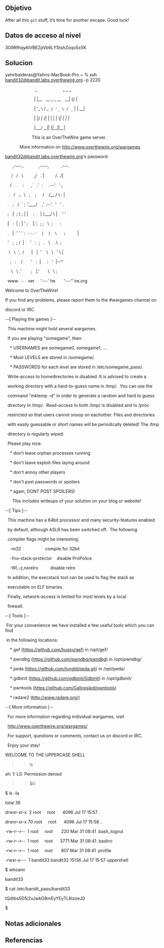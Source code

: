 ## Objetivo
After all this `git` stuff, it’s time for another escape. Good luck!
## Datos de acceso al nivel
3O9RfhqyAlVBEZpVb6LYStshZoqoSx5K
## Solucion
yahirbalderas@Yahirs-MacBook-Pro ~ % ssh bandit32@bandit.labs.overthewire.org -p 2220

                         _                     _ _ _   

                        | |__   __ _ _ __   __| (_) |_ 

                        | '_ \ / _` | '_ \ / _` | | __|

                        | |_) | (_| | | | | (_| | | |_ 

                        |_.__/ \__,_|_| |_|\__,_|_|\__|

  

                      This is an OverTheWire game server. 

            More information on http://www.overthewire.org/wargames

  

bandit32@bandit.labs.overthewire.org's password: 

  

      ,----..            ,----,          .---.

     /   /   \         ,/   .`|         /. ./|

    /   .     :      ,`   .'  :     .--'.  ' ;

   .   /   ;.  \   ;    ;     /    /__./ \ : |

  .   ;   /  ` ; .'___,/    ,' .--'.  '   \' .

  ;   |  ; \ ; | |    :     | /___/ \ |    ' '

  |   :  | ; | ' ;    |.';  ; ;   \  \;      :

  .   |  ' ' ' : `----'  |  |  \   ;  `      |

  '   ;  \; /  |     '   :  ;   .   \    .\  ;

   \   \  ',  /      |   |  '    \   \   ' \ |

    ;   :    /       '   :  |     :   '  |--"

     \   \ .'        ;   |.'       \   \ ;

  www. `---` ver     '---' he       '---" ire.org

  

  

Welcome to OverTheWire!

  

If you find any problems, please report them to the #wargames channel on

discord or IRC.

  

--[ Playing the games ]--

  

  This machine might hold several wargames.

  If you are playing "somegame", then:

  

    * USERNAMES are somegame0, somegame1, ...

    * Most LEVELS are stored in /somegame/.

    * PASSWORDS for each level are stored in /etc/somegame_pass/.

  

  Write-access to homedirectories is disabled. It is advised to create a

  working directory with a hard-to-guess name in /tmp/.  You can use the

  command "mktemp -d" in order to generate a random and hard to guess

  directory in /tmp/.  Read-access to both /tmp/ is disabled and to /proc

  restricted so that users cannot snoop on eachother. Files and directories

  with easily guessable or short names will be periodically deleted! The /tmp

  directory is regularly wiped.

  Please play nice:

  

    * don't leave orphan processes running

    * don't leave exploit-files laying around

    * don't annoy other players

    * don't post passwords or spoilers

    * again, DONT POST SPOILERS!

      This includes writeups of your solution on your blog or website!

  

--[ Tips ]--

  

  This machine has a 64bit processor and many security-features enabled

  by default, although ASLR has been switched off.  The following

  compiler flags might be interesting:

  

    -m32                    compile for 32bit

    -fno-stack-protector    disable ProPolice

    -Wl,-z,norelro          disable relro

  

  In addition, the execstack tool can be used to flag the stack as

  executable on ELF binaries.

  

  Finally, network-access is limited for most levels by a local

  firewall.

  

--[ Tools ]--

  

 For your convenience we have installed a few useful tools which you can find

 in the following locations:

  

    * gef (https://github.com/hugsy/gef) in /opt/gef/

    * pwndbg (https://github.com/pwndbg/pwndbg) in /opt/pwndbg/

    * peda (https://github.com/longld/peda.git) in /opt/peda/

    * gdbinit (https://github.com/gdbinit/Gdbinit) in /opt/gdbinit/

    * pwntools (https://github.com/Gallopsled/pwntools)

    * radare2 (http://www.radare.org/)

  

--[ More information ]--

  

  For more information regarding individual wargames, visit

  http://www.overthewire.org/wargames/

  

  For support, questions or comments, contact us on discord or IRC.

  

  Enjoy your stay!

  

WELCOME TO THE UPPERCASE SHELL

>> ls

sh: 1: LS: Permission denied

>> $0

$ ls -la

total 36

drwxr-xr-x  2 root     root      4096 Jul 17 15:57 .

drwxr-xr-x 70 root     root      4096 Jul 17 15:58 ..

-rw-r--r--  1 root     root       220 Mar 31 08:41 .bash_logout

-rw-r--r--  1 root     root      3771 Mar 31 08:41 .bashrc

-rw-r--r--  1 root     root       807 Mar 31 08:41 .profile

-rwsr-x---  1 bandit33 bandit32 15136 Jul 17 15:57 uppershell

$ whoami

bandit33

$ cat /etc/bandit_pass/bandit33

tQdtbs5D5i2vJwkO8mEyYEyTL8izoeJ0

$

## Notas adicionales

## Referencias